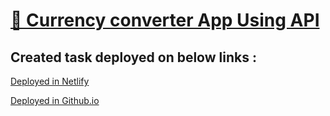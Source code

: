 # [🔗 Currency converter App Using API](https://currency-converter-app-web-api.netlify.app/)

## Created task deployed on below links :

<a href="https://currency-converter-app-web-api.netlify.app/">Deployed in Netlify</a>

<a href="https://suriya-k7.github.io/currency_converter_app_using_API/">Deployed in Github.io</a>

#
